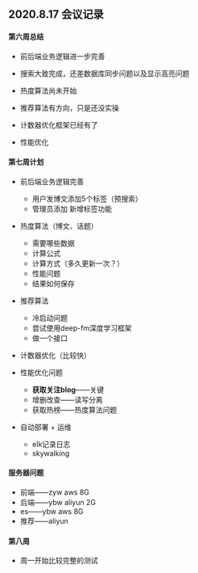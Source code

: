 ## 2020.8.17 会议记录



#### 第六周总结

- 前后端业务逻辑进一步完善

- 搜索大致完成，还差数据库同步问题以及显示高亮问题
- 热度算法尚未开始
- 推荐算法有方向，只是还没实操
- 计数器优化框架已经有了
- 性能优化



#### 第七周计划

- 前后端业务逻辑完善
  - 用户发博文添加5个标签（预搜索）
  - 管理员添加 新增标签功能
- 热度算法（博文、话题）
  - 需要哪些数据
  - 计算公式
  - 计算方式（多久更新一次？）
  - 性能问题
  - 结果如何保存

- 推荐算法
  - 冷启动问题
  - 尝试使用deep-fm深度学习框架
  - 做一个接口
- 计数器优化（比较快）
- 性能优化问题
  - **获取关注blog**——关键
  - 增删改查——读写分离
  - 获取热榜——热度算法问题
- 自动部署 + 运维
  - elk记录日志
  - skywalking



#### 服务器问题

- 前端——zyw aws 8G
- 后端——ybw aliyun 2G
- es——ybw aws 8G
- 推荐——aliyun 



#### 第八周

- 周一开始比较完整的测试